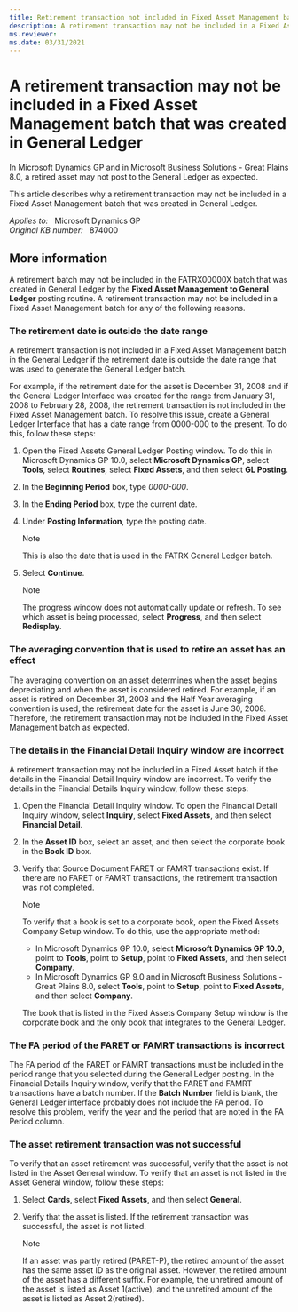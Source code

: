 ```yaml
---
title: Retirement transaction not included in Fixed Asset Management batch
description: A retirement transaction may not be included in a Fixed Asset Management batch that was created in General Ledger in Microsoft Dynamics GP.
ms.reviewer: 
ms.date: 03/31/2021
---
```

# A retirement transaction may not be included in a Fixed Asset Management batch that was created in General Ledger

In Microsoft Dynamics GP and in Microsoft Business Solutions - Great Plains 8.0, a retired asset may not post to the General Ledger as expected.

This article describes why a retirement transaction may not be included in a Fixed Asset Management batch that was created in General Ledger.

_Applies to:_ &nbsp; Microsoft Dynamics GP  
_Original KB number:_ &nbsp; 874000

## More information

A retirement batch may not be included in the FATRX00000X batch that was created in General Ledger by the **Fixed Asset Management to General Ledger** posting routine. A retirement transaction may not be included in a Fixed Asset Management batch for any of the following reasons.

### The retirement date is outside the date range

A retirement transaction is not included in a Fixed Asset Management batch in the General Ledger if the retirement date is outside the date range that was used to generate the General Ledger batch.

For example, if the retirement date for the asset is December 31, 2008 and if the General Ledger Interface was created for the range from January 31, 2008 to February 28, 2008, the retirement transaction is not included in the Fixed Asset Management batch. To resolve this issue, create a General Ledger Interface that has a date range from 0000-000 to the present. To do this, follow these steps:

1. Open the Fixed Assets General Ledger Posting window. To do this in Microsoft Dynamics GP 10.0, select **Microsoft Dynamics GP**, select **Tools**, select **Routines**, select **Fixed Assets**, and then select **GL Posting**.

2. In the **Beginning Period** box, type *0000-000*.
3. In the **Ending Period** box, type the current date.
4. Under **Posting Information**, type the posting date.

   > [!NOTE]
   > This is also the date that is used in the FATRX General Ledger batch.

5. Select **Continue**.

   > [!NOTE]
   > The progress window does not automatically update or refresh. To see which asset is being processed, select **Progress**, and then select **Redisplay**.

### The averaging convention that is used to retire an asset has an effect

The averaging convention on an asset determines when the asset begins depreciating and when the asset is considered retired. For example, if an asset is retired on December 31, 2008 and the Half Year averaging convention is used, the retirement date for the asset is June 30, 2008. Therefore, the retirement transaction may not be included in the Fixed Asset Management batch as expected.

### The details in the Financial Detail Inquiry window are incorrect

A retirement transaction may not be included in a Fixed Asset batch if the details in the Financial Detail Inquiry window are incorrect. To verify the details in the Financial Details Inquiry window, follow these steps:

1. Open the Financial Detail Inquiry window. To open the Financial Detail Inquiry window, select **Inquiry**, select **Fixed Assets**, and then select **Financial Detail**.
2. In the **Asset ID** box, select an asset, and then select the corporate book in the **Book ID** box.
3. Verify that Source Document FARET or FAMRT transactions exist. If there are no FARET or FAMRT transactions, the retirement transaction was not completed.

   > [!NOTE]
   > To verify that a book is set to a corporate book, open the Fixed Assets Company Setup window. To do this, use the appropriate method:
   >
   > - In Microsoft Dynamics GP 10.0, select **Microsoft Dynamics GP 10.0**, point to **Tools**, point to **Setup**, point to **Fixed Assets**, and then select **Company**.
   > - In Microsoft Dynamics GP 9.0 and in Microsoft Business Solutions - Great Plains 8.0, select **Tools**, point to **Setup**, point to **Fixed Assets**, and then select **Company**.

   The book that is listed in the Fixed Assets Company Setup window is the corporate book and the only book that integrates to the General Ledger.

### The FA period of the FARET or FAMRT transactions is incorrect

The FA period of the FARET or FAMRT transactions must be included in the period range that you selected during the General Ledger posting. In the Financial Details Inquiry window, verify that the FARET and FAMRT transactions have a batch number. If the **Batch Number** field is blank, the General Ledger interface probably does not include the FA period. To resolve this problem, verify the year and the period that are noted in the FA Period column.

### The asset retirement transaction was not successful

To verify that an asset retirement was successful, verify that the asset is not listed in the Asset General window. To verify that an asset is not listed in the Asset General window, follow these steps:

1. Select **Cards**, select **Fixed Assets**, and then select **General**.
2. Verify that the asset is listed. If the retirement transaction was successful, the asset is not listed.

   > [!NOTE]
   > If an asset was partly retired (PARET-P), the retired amount of the asset has the same asset ID as the original asset. However, the retired amount of the asset has a different suffix. For example, the unretired amount of the asset is listed as Asset 1(active), and the unretired amount of the asset is listed as Asset 2(retired).
